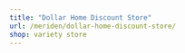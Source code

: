 ```yaml
---
title: "Dollar Home Discount Store"
url: /meriden/dollar-home-discount-store/
shop: variety store
---
```


